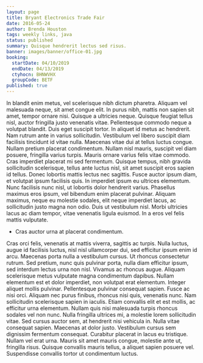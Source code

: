 ```yaml
---
layout: page
title: Bryant Electronics Trade Fair
date: 2016-05-24
author: Brenda Houston
tags: weekly links, java
status: published
summary: Quisque hendrerit lectus sed risus.
banner: images/banner/office-01.jpg
booking:
  startDate: 04/10/2019
  endDate: 04/13/2019
  ctyhocn: BHNWVHX
  groupCode: BETF
published: true
---
```

In blandit enim metus, vel scelerisque nibh dictum pharetra. Aliquam vel malesuada neque, sit amet congue elit. In purus nibh, mattis non sapien sit amet, tempor ornare nisi. Quisque a ultricies neque. Quisque feugiat tellus nisl, auctor fringilla justo venenatis vitae. Pellentesque commodo neque a volutpat blandit. Duis eget suscipit tortor. In aliquet id metus ac hendrerit. Nam rutrum ante in varius sollicitudin. Vestibulum vel libero suscipit diam facilisis tincidunt id vitae nulla. Maecenas vitae dui at tellus luctus congue. Nullam pretium placerat condimentum. Nullam nisl mauris, suscipit vel diam posuere, fringilla varius turpis.
Mauris ornare varius felis vitae commodo. Cras imperdiet placerat mi sed fermentum. Quisque tempus, nibh gravida sollicitudin scelerisque, tellus ante luctus nisl, sit amet suscipit eros sapien id tellus. Donec lobortis mattis lectus nec sagittis. Fusce auctor ipsum diam, et volutpat ipsum facilisis quis. In imperdiet ipsum eu ultrices elementum. Nunc facilisis nunc nisl, ut lobortis dolor hendrerit varius. Phasellus maximus eros ipsum, vel bibendum enim placerat pulvinar. Aliquam maximus, neque eu molestie sodales, elit neque imperdiet lacus, ac sollicitudin justo magna non odio. Duis ut vestibulum nisl. Morbi ultricies lacus ac diam tempor, vitae venenatis ligula euismod. In a eros vel felis mattis vulputate.

* Cras auctor urna at placerat condimentum.

Cras orci felis, venenatis at mattis viverra, sagittis ac turpis. Nulla luctus, augue id facilisis luctus, nisl nisl ullamcorper dui, sed efficitur ipsum enim id arcu. Maecenas porta nulla a vestibulum cursus. Ut rhoncus consectetur rutrum. Sed pretium, nunc quis pulvinar porta, nulla diam efficitur ipsum, sed interdum lectus urna non nisl. Vivamus ac rhoncus augue. Aliquam scelerisque metus vulputate magna condimentum dapibus. Nullam elementum est et dolor imperdiet, non volutpat erat elementum. Integer aliquet mollis pulvinar. Pellentesque pulvinar consequat sapien. Fusce ac nisi orci.
Aliquam nec purus finibus, rhoncus nisi quis, venenatis nunc. Nam sollicitudin scelerisque sapien in iaculis. Etiam convallis elit et est mollis, ac efficitur urna elementum. Nullam quis nisi malesuada turpis rhoncus sodales vel non nunc. Nulla fringilla ultrices mi, a molestie lorem sollicitudin vitae. Sed cursus auctor sem, at hendrerit nisi vehicula in. Nulla vitae consequat sapien. Maecenas at dolor justo. Vestibulum cursus sem dignissim fermentum consequat. Curabitur placerat in lacus eu tristique. Nullam vel erat urna. Mauris sit amet mauris congue, molestie ante ut, fringilla risus. Quisque convallis mauris tellus, a aliquet sapien posuere vel. Suspendisse convallis tortor ut condimentum luctus.
